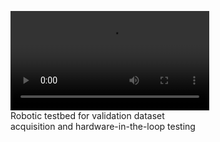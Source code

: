 
<figure>
  <video controls width="75%">
    <source src="videos/SnT_robotic_testbed.mp4" type="video/mp4">
    Your browser does not support the video tag.
  </video>
  <figcaption>
    <div style="width:75%">
      Robotic testbed for validation dataset acquisition and hardware-in-the-loop testing
    </div>
  </figcaption>
</figure>